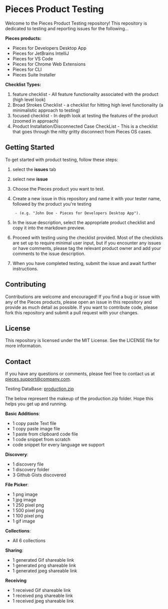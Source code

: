 # Pieces Product Testing

Welcome to the Pieces Product Testing repository! This repository is dedicated to testing and reporting issues for the following...

**Pieces products:**

- Pieces for Developers Desktop App
- Pieces for JetBrains IntelliJ
- Pieces for VS Code
- Pieces for Chrome Web Extensions
- Pieces for CLI
- Pieces Suite Installer


**Checklist Types:**
1. feature checklist - All feature functionality associated with the product (high level look)
2. Broad Strokes Checklist - a checklist for hitting high level functionality (a minimalistic approach to testing)
3. focused checklist - In depth look at testing the features of the product (zoomed in approach)
4. Product Installation/Disconnected Case CheckList - This is a checklist that goes through the nitty gritty disconnect from Pieces OS cases.

## Getting Started

To get started with product testing, follow these steps:

1. select the **issues** tab
2. select new **issue**
3. Choose the Pieces product you want to test.
4. Create a new issue in this repository and name it with your tester name, followed by the product you're testing 

        - (e.g. "John Doe - Pieces for Developers Desktop App").
5. In the issue description, select the appropriate product checklist and copy it into the markdown preview.
6. Proceed with testing using the checklist provided. Most of the checklists are set up to require minimal user input, but if you encounter any issues or have comments, please tag the relevant product owner and add your comments to the issue description.
7. When you have completed testing, submit the issue and await further instructions.

## Contributing

Contributions are welcome and encouraged! If you find a bug or issue with any of the Pieces products, please open an issue in this repository and provide as much detail as possible. If you want to contribute code, please fork this repository and submit a pull request with your changes.

## License

This repository is licensed under the MIT License. See the LICENSE file for more information.

## Contact

If you have any questions or comments, please feel free to contact us at pieces.support@company.com.

Testing DataBase: 
[production.zip](https://github.com/pieces-app/Pieces-Product-Checklists/files/11255478/production.zip)


The below represent the makeup of the production.zip folder. Hope this helps you get up and running. 

**Basic Additions**:
- 1 copy paste Text file 
- 1 copy paste image file
- 1 paste from clipboard code file
- 1 code snippet from scratch
- code snippet for every language we support

**Discovery**:
- 1 discovery file
- 1 discovery folder
- 3 Github Gists discovered

**File Picker**:
- 1 png image
- 1 jpg image
- 1 250 pixel png
- 1 500 pixel png
- 1 100 pixel png
- 1 gif image

**Collections**:
- All 6 collections

**Sharing**:
- 1 generated Gif shareable link 
- 1 generated png shareable link
- 1 generated jpeg shareable link

**Receiving**
- 1 received Gif shareable link 
- 1 received png shareable link
- 1 received jpeg shareable link

